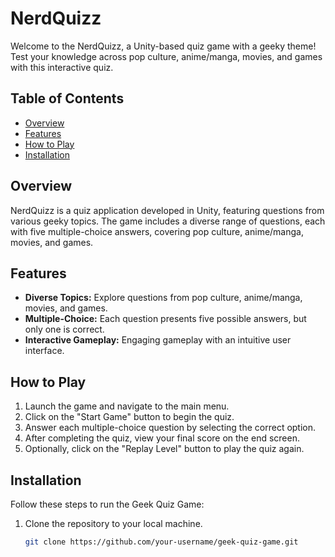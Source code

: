 # NerdQuizz

Welcome to the NerdQuizz, a Unity-based quiz game with a geeky theme! Test your knowledge across pop culture, anime/manga, movies, and games with this interactive quiz.

## Table of Contents
- [Overview](#overview)
- [Features](#features)
- [How to Play](#how-to-play)
- [Installation](#installation)

## Overview

NerdQuizz is a quiz application developed in Unity, featuring questions from various geeky topics. The game includes a diverse range of questions, each with five multiple-choice answers, covering pop culture, anime/manga, movies, and games.

## Features

- **Diverse Topics:** Explore questions from pop culture, anime/manga, movies, and games.
- **Multiple-Choice:** Each question presents five possible answers, but only one is correct.
- **Interactive Gameplay:** Engaging gameplay with an intuitive user interface.

## How to Play

1. Launch the game and navigate to the main menu.
2. Click on the "Start Game" button to begin the quiz.
3. Answer each multiple-choice question by selecting the correct option.
4. After completing the quiz, view your final score on the end screen.
5. Optionally, click on the "Replay Level" button to play the quiz again.

## Installation

Follow these steps to run the Geek Quiz Game:

1. Clone the repository to your local machine.
   ```bash
   git clone https://github.com/your-username/geek-quiz-game.git
